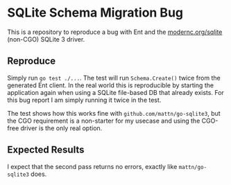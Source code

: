 # SQLite Schema Migration Bug

This is a repository to reproduce a bug with Ent and the [modernc.org/sqlite](https://pkg.go.dev/modernc.org/sqlite) (non-CGO) SQLite 3 driver.

## Reproduce

Simply run `go test ./...`. The test will run `Schema.Create()` twice from the generated Ent client. In the real world this is reproducible by starting
the application again when using a SQLite file-based DB that already exists. For this bug report I am simply running it twice in the test.

The test shows how this works fine with `github.com/mattn/go-sqlite3`, but the CGO requirement is a non-starter for my usecase and using the CGO-free driver is the only real option.

## Expected Results

I expect that the second pass returns no errors, exactly like `mattn/go-sqlite3` does.
